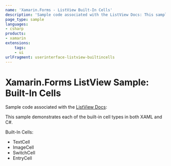 ```yaml
---
name: 'Xamarin.Forms - ListView Built-In Cells'
description: 'Sample code associated with the ListView Docs: This sample demonstrates each of the built-in cell types in both XAML and C (UI)'
page_type: sample
languages:
- csharp
products:
- xamarin
extensions:
    tags:
    - ui
urlFragment: userinterface-listview-builtincells
---
```

# Xamarin.Forms ListView Sample: Built-In Cells

Sample code associated with the [ListView Docs](https://docs.microsoft.com/xamarin/xamarin-forms/user-interface/listview/):

This sample demonstrates each of the built-in cell types in both XAML and C#.

Built-In Cells:

- TextCell
- ImageCell
- SwitchCell
- EntryCell
